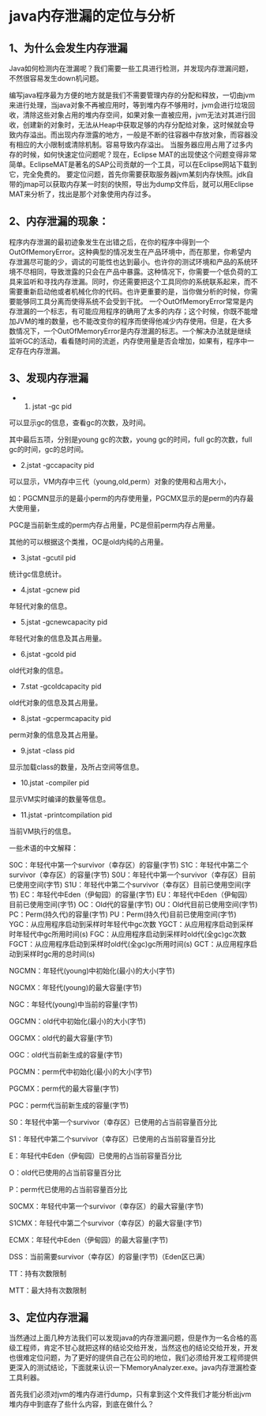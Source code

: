 # java内存泄漏的定位与分析

## 1、为什么会发生内存泄漏

Java如何检测内在泄漏呢？我们需要一些工具进行检测，并发现内存泄漏问题，不然很容易发生down机问题。

编写java程序最为方便的地方就是我们不需要管理内存的分配和释放，一切由jvm来进行处理，当java对象不再被应用时，等到堆内存不够用时，jvm会进行垃圾回收，清除这些对象占用的堆内存空间，如果对象一直被应用，jvm无法对其进行回收，创建新的对象时，无法从Heap中获取足够的内存分配给对象，这时候就会导致内存溢出。而出现内存泄露的地方，一般是不断的往容器中存放对象，而容器没有相应的大小限制或清除机制。容易导致内存溢出。
当服务器应用占用了过多内存的时候，如何快速定位问题呢？现在，Eclipse MAT的出现使这个问题变得非常简单。EclipseMAT是著名的SAP公司贡献的一个工具，可以在Eclipse网站下载到它，完全免费的。
要定位问题，首先你需要获取服务器jvm某刻内存快照。jdk自带的jmap可以获取内存某一时刻的快照，导出为dump文件后，就可以用Eclipse MAT来分析了，找出是那个对象使用内存过多。

## 2、内存泄漏的现象：

程序内存泄漏的最初迹象发生在出错之后，在你的程序中得到一个OutOfMemoryError。这种典型的情况发生在产品环境中，而在那里，你希望内存泄漏尽可能的少，调试的可能性也达到最小。也许你的测试环境和产品的系统环境不尽相同，导致泄露的只会在产品中暴露。这种情况下，你需要一个低负荷的工具来监听和寻找内存泄漏。同时，你还需要把这个工具同你的系统联系起来，而不需要重新启动他或者机械化你的代码。也许更重要的是，当你做分析的时候，你需要能够同工具分离而使得系统不会受到干扰。
一个OutOfMemoryError常常是内存泄漏的一个标志，有可能应用程序的确用了太多的内存；这个时候，你既不能增加JVM的堆的数量，也不能改变你的程序而使得他减少内存使用。但是，在大多数情况下，一个OutOfMemoryError是内存泄漏的标志。一个解决办法就是继续监听GC的活动，看看随时间的流逝，内存使用量是否会增加，如果有，程序中一定存在内存泄漏。

## 3、发现内存泄漏

* 1. jstat -gc pid

可以显示gc的信息，查看gc的次数，及时间。

其中最后五项，分别是young gc的次数，young gc的时间，full gc的次数，full gc的时间，gc的总时间。

* 2.jstat -gccapacity pid

可以显示，VM内存中三代（young,old,perm）对象的使用和占用大小，

如：PGCMN显示的是最小perm的内存使用量，PGCMX显示的是perm的内存最大使用量，

PGC是当前新生成的perm内存占用量，PC是但前perm内存占用量。

其他的可以根据这个类推，OC是old内纯的占用量。

* 3.jstat -gcutil pid

统计gc信息统计。

* 4.jstat -gcnew pid

年轻代对象的信息。

* 5.jstat -gcnewcapacity pid

年轻代对象的信息及其占用量。

* 6.jstat -gcold pid

old代对象的信息。

* 7.stat -gcoldcapacity pid

old代对象的信息及其占用量。

* 8.jstat -gcpermcapacity pid

perm对象的信息及其占用量。

* 9.jstat -class pid

显示加载class的数量，及所占空间等信息。

* 10.jstat -compiler pid

显示VM实时编译的数量等信息。

* 11.jstat -printcompilation pid

当前VM执行的信息。

一些术语的中文解释：

S0C：年轻代中第一个survivor（幸存区）的容量(字节)
S1C：年轻代中第二个survivor（幸存区）的容量(字节)
S0U：年轻代中第一个survivor（幸存区）目前已使用空间(字节)
S1U：年轻代中第二个survivor（幸存区）目前已使用空间(字节)
EC：年轻代中Eden（伊甸园）的容量(字节)
EU：年轻代中Eden（伊甸园）目前已使用空间(字节)
OC：Old代的容量(字节)
OU：Old代目前已使用空间(字节)
PC：Perm(持久代)的容量(字节)
PU：Perm(持久代)目前已使用空间(字节)
YGC：从应用程序启动到采样时年轻代中gc次数
YGCT：从应用程序启动到采样时年轻代中gc所用时间(s)
FGC：从应用程序启动到采样时old代(全gc)gc次数
FGCT：从应用程序启动到采样时old代(全gc)gc所用时间(s)
GCT：从应用程序启动到采样时gc用的总时间(s)

NGCMN：年轻代(young)中初始化(最小)的大小(字节)

NGCMX：年轻代(young)的最大容量(字节)

NGC：年轻代(young)中当前的容量(字节)

OGCMN：old代中初始化(最小)的大小(字节)

OGCMX：old代的最大容量(字节)

OGC：old代当前新生成的容量(字节)

PGCMN：perm代中初始化(最小)的大小(字节)

PGCMX：perm代的最大容量(字节)

PGC：perm代当前新生成的容量(字节)

S0：年轻代中第一个survivor（幸存区）已使用的占当前容量百分比

S1：年轻代中第二个survivor（幸存区）已使用的占当前容量百分比

E：年轻代中Eden（伊甸园）已使用的占当前容量百分比

O：old代已使用的占当前容量百分比

P：perm代已使用的占当前容量百分比

S0CMX：年轻代中第一个survivor（幸存区）的最大容量(字节)

S1CMX：年轻代中第二个survivor（幸存区）的最大容量(字节)

ECMX：年轻代中Eden（伊甸园）的最大容量(字节)

DSS：当前需要survivor（幸存区）的容量(字节)（Eden区已满）

TT：持有次数限制

MTT：最大持有次数限制

## 3、定位内存泄漏

当然通过上面几种方法我们可以发现java的内存泄漏问题，但是作为一名合格的高级工程师，肯定不甘心就把这样的结论交给开发，当然这也的结论交给开发，开发也很难定位问题，为了更好的提供自己在公司的地位，我们必须给开发工程师提供更深入的测试结论，下面就来认识一下MemoryAnalyzer.exe。java内存泄漏检查工具利器。

首先我们必须对jvm的堆内存进行dump，只有拿到这个文件我们才能分析出jvm堆内存中到底存了些什么内容，到底在做什么？